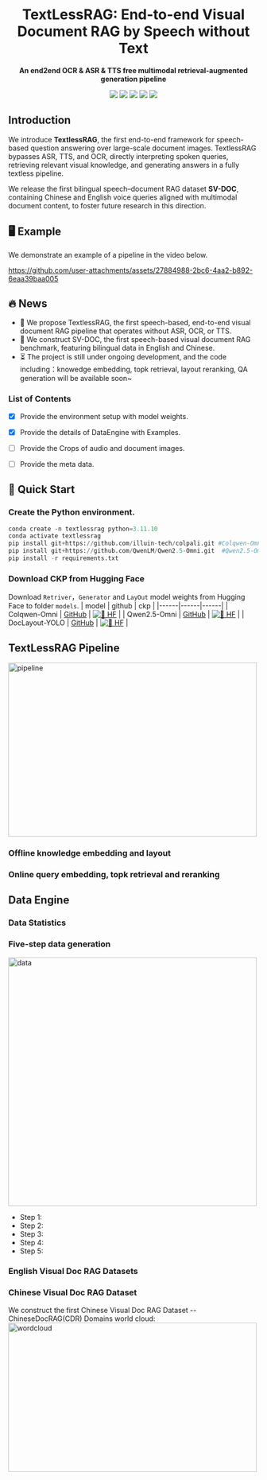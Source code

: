 



# <div align="center">TextLessRAG: End-to-end Visual Document RAG by Speech without Text<div>

<div align="center">
<!-- <h1>A Multi-round Multi-modal Reinforcement Learning Framework</h1> -->
<p><strong>An end2end OCR & ASR & TTS free multimodal retrieval-augmented generation pipeline </strong></p>

<a href='https://huggingface.co/datasets/hit12345/textlessrag/tree/main'><img src='https://img.shields.io/badge/%F0%9F%A4%97%20Hugging%20Face-Datasets-green'></a>
<a href="https://huggingface.co/vidore/colqwen-omni-v0.1" target="_blank"><img src=https://img.shields.io/badge/%F0%9F%A4%97%20Hugging%20Face-Retriver-blue></a>
<a href="https://huggingface.co/Qwen/Qwen2.5-Omni-7B" target="_blank"><img src=https://img.shields.io/badge/%F0%9F%A4%97%20Hugging%20Face-Generator-blue></a>
<a href="https://huggingface.co/collections/juliozhao/doclayout-yolo-670cdec674913d9a6f77b542" target="_blank"><img src=https://img.shields.io/badge/%F0%9F%A4%97%20Hugging%20Face-Layout-yellow></a>
<a href="https://arxiv.org/pdf" target="_blank"><img src=https://img.shields.io/badge/Paper-arXiv-red></a>


</div>

## Introduction
We introduce **TextlessRAG**, the first end-to-end framework for speech-based question answering over large-scale document images. TextlessRAG bypasses ASR, TTS, and OCR, directly interpreting spoken queries, retrieving relevant visual knowledge, and generating answers in a fully textless pipeline. 

We release the first bilingual speech–document RAG dataset **SV-DOC**, containing Chinese and English voice queries aligned with multimodal document content, to foster future research in this direction.

## 🖥️ Example
We demonstrate an example of a pipeline in the video below.

https://github.com/user-attachments/assets/27884988-2bc6-4aa2-b892-6eaa39baa005



## 🔥 News
- 🎉  We propose TextlessRAG, the first speech-based, end-to-end visual document RAG pipeline that operates without ASR, OCR, or TTS.
- 🎉  We construct SV-DOC, the first speech-based visual document RAG benchmark, featuring bilingual data in English and Chinese.
- ⏳ The project is still under ongoing development, and the code including：knowedge embedding, topk retrieval, layout reranking, QA generation will be available soon~
<!-- - ⌛️ Training code will be released soon. -->
<!-- - 🎉 Our framework integrates various embedding models, enabling you to create your own retriever.
- 🎉 We have released the ViDoSeek dataset, which is suitable for Retrieval-augmented Generation in the large visually rich document collection. -->

### List of Contents
- [x] Provide the environment setup with model weights.
- [x] Provide the details of DataEngine with Examples.
- [ ] Provide the Crops of audio and document images.
- [ ] Provide the meta data.  
        



## 🚀 Quick Start

### Create the Python environment.
```python
conda create -n textlessrag python=3.11.10
conda activate textlessrag
pip install git+https://github.com/illuin-tech/colpali.git #Colqwen-Omni
pip install git+https://github.com/QwenLM/Qwen2.5-Omni.git  #Qwen2.5-Omni
pip install -r requirements.txt
```
### Download CKP from Hugging Face 
Download `Retriver`，`Generator` and `LayOut` model weights from Hugging Face to folder `models`. 
| model | github | ckp |
|------|------|------|
| Colqwen-Omni | [GitHub](https://github.com/illuin-tech/colpali) | [![🤗 HF](https://img.shields.io/badge/🤗%20Hugging%20Face-orange)](https://huggingface.co/vidore/colqwen-omni-v0.1) |
| Qwen2.5-Omni | [GitHub](https://github.com/QwenLM/Qwen2.5-Omni) | [![🤗 HF](https://img.shields.io/badge/🤗%20Hugging%20Face-orange)](https://huggingface.co/Qwen/Qwen2.5-Omni-7B) |
| DocLayout-YOLO | [GitHub](https://github.com/opendatalab/DocLayout-YOLO?tab=readme-ov-file) | [![🤗 HF](https://img.shields.io/badge/🤗%20Hugging%20Face-orange)](https://huggingface.co/collections/juliozhao/doclayout-yolo-670cdec674913d9a6f77b542) |

## TextLessRAG Pipeline
<img width="500" height="350" alt="pipeline" src="https://github.com/user-attachments/assets/d6fc78bc-9838-4758-a3b0-8f1d1d93060c" />


### Offline knowledge embedding and layout

### Online query embedding, topk retrieval and reranking 

## Data Engine

### Data Statistics

### Five-step data generation
<img width="500"  alt="data" src="https://github.com/user-attachments/assets/2ec70aa0-01ba-4197-b7aa-ab176a6203ef" />

- Step 1:
- Step 2:
- Step 3:
- Step 4:
- Step 5:
  

   
### English Visual Doc RAG Datasets


### Chinese Visual Doc RAG Dataset
We construct the first Chinese Visual Doc RAG Dataset -- ChineseDocRAG(CDR)
Domains world cloud:
<img width="500" height="300" alt="wordcloud" src="https://github.com/user-attachments/assets/556408ce-8d54-41e2-9bca-a8494a8879ee" />





